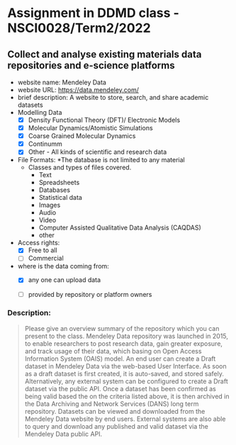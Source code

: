 # Assignment in DDMD class - NSCI0028/Term2/2022

## Collect and analyse existing materials data repositories and e-science platforms 


* website name: Mendeley Data
* website URL: https://data.mendeley.com/
* brief description: A website to store, search, and share academic datasets
* Modelling Data 
  - [X] Density Functional Theory (DFT)/ Electronic Models
  - [X] Molecular Dynamics/Atomistic Simulations
  - [X] Coarse Grained Molecular Dynamics
  - [X] Continumm 
  - [X] Other
        - All kinds of scientific and research data
* File Formats: 
*The database is not limited to any material
  * Classes and types of files covered. 
    *  Text
    *  Spreadsheets
    *  Databases
    *  Statistical data
    *  Images
    *  Audio
    *  Video
    *  Computer Assisted Qualitative Data Analysis (CAQDAS)
    *  other
* Access rights: 
  - [x] Free to all 
  - [ ] Commercial 
* where is the data coming from:  
  - [x] any one can upload data 
  - [ ] provided by repository or platform owners
 
 
 ### Description:
> Please give an overview summary of the repository which you can present to the class. 
Mendeley Data repository was launched in 2015, to enable researchers to post research data, gain greater exposure, and track usage of their data, which basing on Open Access Information System (OAIS) model. An end user can create a Draft dataset in Mendeley Data via the web-based User Interface. As soon as a draft dataset is first created, it is auto-saved, and stored safely. Alternatively, any external system can be configured to create a Draft dataset via the public API. Once a dataset has been confirmed as being valid based the on the criteria listed above, it is then archived in the Data Archiving and Network Services (DANS) long term repository. Datasets can be viewed and downloaded from the Mendeley Data website by end users. External systems are also able to query and download any published and valid dataset via the Mendeley Data public API.
